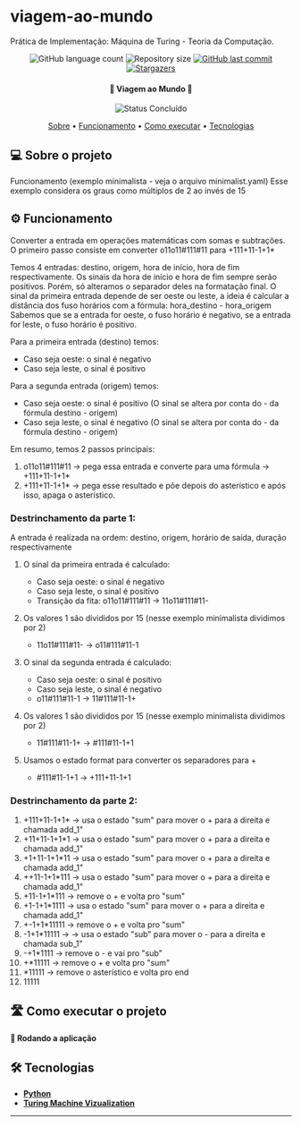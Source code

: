 # viagem-ao-mundo

Prática de Implementação: Máquina de Turing - Teoria da Computação.

<p align="center">
  <img alt="GitHub language count" src="https://img.shields.io/github/languages/count/drickchote/TeoComp?color=%2304D361">

  <img alt="Repository size" src="https://img.shields.io/github/repo-size/drickchote/TeoComp">
  
  <a href="https://github.com/caiovinisl/metodos-hashing/commits/main">
    <img alt="GitHub last commit" src="https://img.shields.io/github/last-commit/drickchote/TeoComp">
  </a>
   
   <a href="https://github.com/drickchote/TeoComp/stargazers">
    <img alt="Stargazers" src="https://img.shields.io/github/stars/drickchote/TeoComp?style=social">
  </a>
  
 
</p>

<h4 align="center"> 
	🚧 Viagem ao Mundo 🚧
</h4>

<p align="center">
	<img alt="Status Concluído" src="https://img.shields.io/badge/STATUS-CONCLU%C3%8DDO-brightgreen">
</p>

<p align="center">
 <a href="#-sobre-o-projeto">Sobre</a> •
 <a href="#-funcionamento">Funcionamento</a> •
 <a href="#-como-executar-o-projeto">Como executar</a> • 
 <a href="#-tecnologias">Tecnologias</a>
</p>

## 💻 Sobre o projeto
Funcionamento (exemplo minimalista - veja o arquivo minimalist.yaml)
Esse exemplo considera os graus como múltiplos de 2 ao invés de 15

## ⚙️ Funcionamento
Converter a entrada em operações matemáticas com somas e subtrações. 
O primeiro passo consiste em converter o11o11#111#11 para +111+11-1+1*

Temos 4 entradas: destino, origem, hora de início, hora de fim respectivamente.
Os sinais da hora de início e hora de fim sempre serão positivos. 
Porém, só alteramos o separador deles na formatação final.
O sinal da primeira entrada depende de ser oeste ou leste, a ideia é calcular a distância dos fuso horários com a fórmula: hora_destino - hora_origem
Sabemos que se a entrada for oeste, o fuso horário é negativo, se a entrada for leste, o fuso horário é positivo.

Para a primeira entrada (destino) temos:
- Caso seja oeste: o sinal é negativo
- Caso seja leste, o sinal é positivo

Para a segunda entrada (origem) temos:
- Caso seja oeste: o sinal é positivo (O sinal se altera por conta do - da fórmula destino - origem)
- Caso seja leste, o sinal é negativo (O sinal se altera por conta do - da fórmula destino - origem)

Em resumo, temos 2 passos principais:
1. o11o11#111#11 -> pega essa entrada e converte para uma fórmula -> +111+11-1+1*
2. +111+11-1+1* -> pega esse resultado e põe depois do asterístico e após isso, apaga o asterístico.



### Destrinchamento da parte 1:
A entrada é realizada na ordem:
destino, origem, horário de saída, duração respectivamente

1. O sinal da primeira entrada é calculado:
    - Caso seja oeste: o sinal é negativo
    - Caso seja leste, o sinal é positivo
    - Transição da fita: o11o11#111#11 -> 11o11#111#11-

2. Os valores 1 são divididos por 15 (nesse exemplo minimalista dividimos por 2)
    - 11o11#111#11- -> o11#111#11-1
3. O sinal da segunda entrada é calculado:
    - Caso seja oeste: o sinal é positivo
    - Caso seja leste, o sinal é negativo
    - o11#111#11-1 -> 11#111#11-1+

4. Os valores 1 são divididos por 15 (nesse exemplo minimalista dividimos por 2)
    - 11#111#11-1+ -> #111#11-1+1 
5. Usamos o estado format para converter os separadores para +
    - #111#11-1+1 -> +111+11-1+1 

### Destrinchamento da parte 2:
1. +111+11-1+1* -> usa o estado "sum" para mover o + para a direita e chamada add_1"
2. +11+11-1+1*1 -> usa o estado "sum" para mover o + para a direita e chamada add_1"
3. +1+11-1+1*11 -> usa o estado "sum" para mover o + para a direita e chamada add_1"
4. ++11-1+1*111 -> usa o estado "sum" para mover o + para a direita e chamada add_1"
4. +11-1+1*111 -> remove o + e volta pro "sum"
5. +1-1+1*1111 -> usa o estado "sum" para mover o + para a direita e chamada add_1"
6. +-1+1*11111 -> remove o + e volta pro "sum"
7. -1+1*11111 ->  -> usa o estado "sub" para mover o - para a direita e chamada sub_1"
9. -+1*1111 -> remove o - e vai pro "sub"
10. +*11111 -> remove o + e volta pro "sum"
11. *11111 -> remove o asterístico e volta pro end
11. 11111

## 🛣️ Como executar o projeto

#### 🎲 Rodando a aplicação

## 🛠 Tecnologias

- **[Python](https://www.python.org/)**
- **[Turing Machine Vizualization](https://turingmachine.io/)**

---
